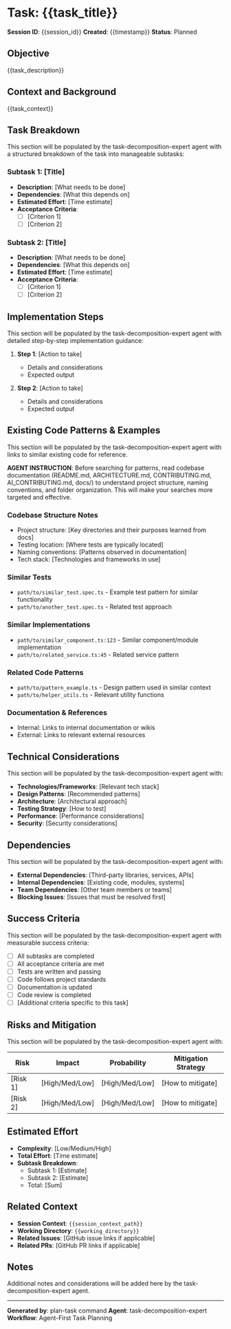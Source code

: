 # Task: {{task_title}}

**Session ID**: {{session_id}}
**Created**: {{timestamp}}
**Status**: Planned

## Objective

{{task_description}}

## Context and Background

{{task_context}}

## Task Breakdown

This section will be populated by the task-decomposition-expert agent with a structured breakdown of the task into manageable subtasks:

### Subtask 1: [Title]
- **Description**: [What needs to be done]
- **Dependencies**: [What this depends on]
- **Estimated Effort**: [Time estimate]
- **Acceptance Criteria**:
  - [ ] [Criterion 1]
  - [ ] [Criterion 2]

### Subtask 2: [Title]
- **Description**: [What needs to be done]
- **Dependencies**: [What this depends on]
- **Estimated Effort**: [Time estimate]
- **Acceptance Criteria**:
  - [ ] [Criterion 1]
  - [ ] [Criterion 2]

## Implementation Steps

This section will be populated by the task-decomposition-expert agent with detailed step-by-step implementation guidance:

1. **Step 1**: [Action to take]
   - Details and considerations
   - Expected output

2. **Step 2**: [Action to take]
   - Details and considerations
   - Expected output

## Existing Code Patterns & Examples

This section will be populated by the task-decomposition-expert agent with links to similar existing code for reference.

**AGENT INSTRUCTION**: Before searching for patterns, read codebase documentation (README.md, ARCHITECTURE.md, CONTRIBUTING.md, AI_CONTRIBUTING.md, docs/) to understand project structure, naming conventions, and folder organization. This will make your searches more targeted and effective.

### Codebase Structure Notes
- Project structure: [Key directories and their purposes learned from docs]
- Testing location: [Where tests are typically located]
- Naming conventions: [Patterns observed in documentation]
- Tech stack: [Technologies and frameworks in use]

### Similar Tests
- `path/to/similar_test.spec.ts` - Example test pattern for similar functionality
- `path/to/another_test.spec.ts` - Related test approach

### Similar Implementations
- `path/to/similar_component.ts:123` - Similar component/module implementation
- `path/to/related_service.ts:45` - Related service pattern

### Related Code Patterns
- `path/to/pattern_example.ts` - Design pattern used in similar context
- `path/to/helper_utils.ts` - Relevant utility functions

### Documentation & References
- Internal: Links to internal documentation or wikis
- External: Links to relevant external resources

## Technical Considerations

This section will be populated by the task-decomposition-expert agent with:

- **Technologies/Frameworks**: [Relevant tech stack]
- **Design Patterns**: [Recommended patterns]
- **Architecture**: [Architectural approach]
- **Testing Strategy**: [How to test]
- **Performance**: [Performance considerations]
- **Security**: [Security considerations]

## Dependencies

This section will be populated by the task-decomposition-expert agent with:

- **External Dependencies**: [Third-party libraries, services, APIs]
- **Internal Dependencies**: [Existing code, modules, systems]
- **Team Dependencies**: [Other team members or teams]
- **Blocking Issues**: [Issues that must be resolved first]

## Success Criteria

This section will be populated by the task-decomposition-expert agent with measurable success criteria:

- [ ] All subtasks are completed
- [ ] All acceptance criteria are met
- [ ] Tests are written and passing
- [ ] Code follows project standards
- [ ] Documentation is updated
- [ ] Code review is completed
- [ ] [Additional criteria specific to this task]

## Risks and Mitigation

This section will be populated by the task-decomposition-expert agent with:

| Risk | Impact | Probability | Mitigation Strategy |
|------|--------|-------------|---------------------|
| [Risk 1] | [High/Med/Low] | [High/Med/Low] | [How to mitigate] |
| [Risk 2] | [High/Med/Low] | [High/Med/Low] | [How to mitigate] |

## Estimated Effort

- **Complexity**: [Low/Medium/High]
- **Total Effort**: [Time estimate]
- **Subtask Breakdown**:
  - Subtask 1: [Estimate]
  - Subtask 2: [Estimate]
  - Total: [Sum]

## Related Context

- **Session Context**: `{{session_context_path}}`
- **Working Directory**: `{{working_directory}}`
- **Related Issues**: [GitHub issue links if applicable]
- **Related PRs**: [GitHub PR links if applicable]

## Notes

Additional notes and considerations will be added here by the task-decomposition-expert agent.

---

**Generated by**: plan-task command
**Agent**: task-decomposition-expert
**Workflow**: Agent-First Task Planning
